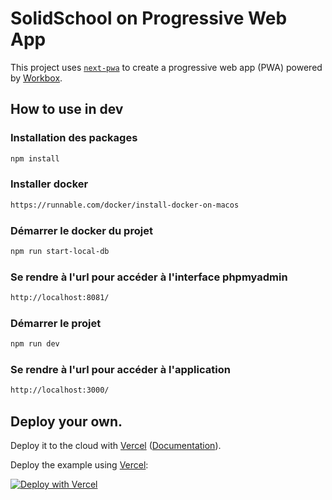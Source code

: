 # SolidSchool on Progressive Web App

This project uses [`next-pwa`](https://github.com/shadowwalker/next-pwa) to create a progressive web app (PWA) powered by [Workbox](https://developers.google.com/web/tools/workbox/).

## How to use in dev

### Installation des packages
```bash
npm install
```

### Installer docker
```bash
https://runnable.com/docker/install-docker-on-macos
```

### Démarrer le docker du projet
```bash
npm run start-local-db
```

### Se rendre à l'url pour accéder à l'interface phpmyadmin
```bash
http://localhost:8081/
```

### Démarrer le projet
```bash
npm run dev
```

### Se rendre à l'url pour accéder à l'application
```bash
http://localhost:3000/
```


## Deploy your own.

Deploy it to the cloud with [Vercel](https://vercel.com/new?utm_source=github&utm_medium=readme&utm_campaign=next-example) ([Documentation](https://nextjs.org/docs/deployment)).

Deploy the example using [Vercel](https://vercel.com?utm_source=github&utm_medium=readme&utm_campaign=next-example):

[![Deploy with Vercel](https://vercel.com/button)](https://vercel.com/new/git/external?repository-url=https://github.com/vercel/next.js/tree/canary/examples/progressive-web-app&project-name=progressive-web-app&repository-name=progressive-web-app)

